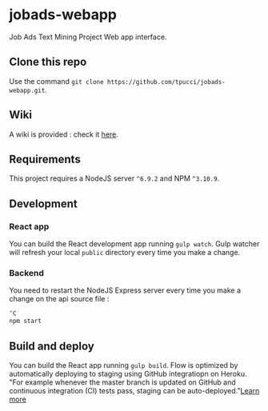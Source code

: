 # jobads-webapp
Job Ads Text Mining Project Web app interface.

## Clone this repo

Use the command `git clone https://github.com/tpucci/jobads-webapp.git`.

## Wiki

A wiki is provided : check it [here](https://github.com/tpucci/jobads-webapp/wiki).

## Requirements

This project requires a NodeJS server `^6.9.2` and NPM `^3.10.9`.

## Development

### React app

You can build the React development app running `gulp watch`. Gulp watcher will refresh your local `public` directory every time you make a change.

### Backend

You need to restart the NodeJS Express server every time you make a change on the api source file :

```javascript
^C
npm start
```

## Build and deploy

You can build the React app running `gulp build`.
Flow is optimized by automatically deploying to staging using GitHub integratiopn on Heroku.
"For example whenever the master branch is updated on GitHub and continuous integration (CI) tests pass, staging can be auto-deployed."[Learn more](https://devcenter.heroku.com/articles/pipelines#github-sync)

